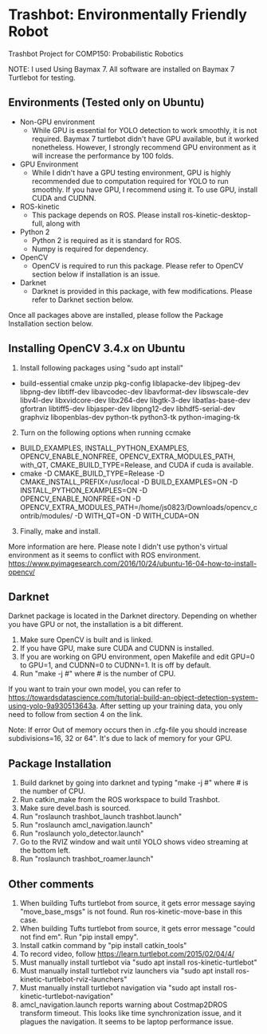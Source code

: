 # Trashbot: Environmentally Friendly Robot
Trashbot Project for COMP150: Probabilistic Robotics

NOTE: I used Using Baymax 7. All software are installed on Baymax 7 Turtlebot for testing.

## Environments (Tested only on Ubuntu)

- Non-GPU environment
  - While GPU is essential for YOLO detection to work smoothly, it is not required. Baymax 7 turtlebot didn't have GPU available, but it worked nonetheless. However, I strongly recommend GPU environment as it will increase the performance by 100 folds.
- GPU Environment
  - While I didn't have a GPU testing environment, GPU is highly recommended due to computation required for YOLO to run smoothly. If you have GPU, I recommend using it. To use GPU, install CUDA and CUDNN.
- ROS-kinetic
  - This package depends on ROS. Please install ros-kinetic-desktop-full, along with 
- Python 2
  - Python 2 is required as it is standard for ROS.
  - Numpy is required for dependency.
- OpenCV
  - OpenCV is required to run this package. Please refer to OpenCV section below if installation is an issue.
- Darknet
  - Darknet is provided in this package, with few modifications. Please refer to Darknet section below.
  
Once all packages above are installed, please follow the Package Installation section below.

## Installing OpenCV 3.4.x on Ubuntu
1. Install following packages using "sudo apt install"
  - build-essential cmake unzip pkg-config liblapacke-dev libjpeg-dev libpng-dev libtiff-dev libavcodec-dev libavformat-dev libswscale-dev libv4l-dev libxvidcore-dev libx264-dev libgtk-3-dev libatlas-base-dev gfortran libtiff5-dev libjasper-dev libpng12-dev libhdf5-serial-dev graphviz libopenblas-dev python-tk python3-tk python-imaging-tk
2. Turn on the following options when running ccmake
  - BUILD_EXAMPLES, INSTALL_PYTHON_EXAMPLES, OPENCV_ENABLE_NONFREE, OPENCV_EXTRA_MODULES_PATH, with_QT, CMAKE_BUILD_TYPE=Release, and CUDA if cuda is available.
  - cmake -D CMAKE_BUILD_TYPE=Release -D CMAKE_INSTALL_PREFIX=/usr/local -D BUILD_EXAMPLES=ON -D INSTALL_PYTHON_EXAMPLES=ON -D OPENCV_ENABLE_NONFREE=ON -D OPENCV_EXTRA_MODULES_PATH=/home/js0823/Downloads/opencv_contrib/modules/ -D WITH_QT=ON -D WITH_CUDA=ON
3. Finally, make and install.

More information are here. Please note I didn't use python's virtual environment as it seems to conflict with ROS environment.
https://www.pyimagesearch.com/2016/10/24/ubuntu-16-04-how-to-install-opencv/

## Darknet

Darknet package is located in the Darknet directory. Depending on whether you have GPU or not, the installation is a bit different.

1. Make sure OpenCV is built and is linked.
2. If you have GPU, make sure CUDA and CUDNN is installed.
3. If you are working on GPU environment, open Makefile and edit GPU=0 to GPU=1, and CUDNN=0 to CUDNN=1. It is off by default.
4. Run "make -j #" where # is the number of CPU.

If you want to train your own model, you can refer to https://towardsdatascience.com/tutorial-build-an-object-detection-system-using-yolo-9a930513643a. After setting up your training data, you only need to follow from section 4 on the link.

Note: If error Out of memory occurs then in .cfg-file you should increase subdivisions=16, 32 or 64". It's due to lack of memory for your GPU.

## Package Installation
1. Build darknet by going into darknet and typing "make -j #" where # is the number of CPU.
2. Run catkin_make from the ROS workspace to build Trashbot.
3. Make sure devel.bash is sourced.
4. Run "roslaunch trashbot_launch trashbot.launch"
5. Run "roslaunch amcl_navigation.launch"
6. Run "roslaunch yolo_detector.launch"
7. Go to the RVIZ window and wait until YOLO shows video streaming at the bottom left.
8. Run "roslaunch trashbot_roamer.launch"

## Other comments
1. When building Tufts turtlebot from source, it gets error message saying "move_base_msgs" is not found. Run ros-kinetic-move-base in this case.
2. When building Tufts turtlebot from source, it gets error message "could not find em". Run "pip install empy".
3. Install catkin command by "pip install catkin_tools"
4. To record video, follow https://learn.turtlebot.com/2015/02/04/4/
5. Must manually install turtlebot via "sudo apt install ros-kinetic-turtlebot"
6. Must manually install turtlebot rviz launchers via "sudo apt install ros-kinetic-turtlebot-rviz-launchers"
7. Must manually install turtlebot navigation via "sudo apt install ros-kinetic-turtlebot-navigation"
8. amcl_navigation.launch reports warning about Costmap2DROS transform timeout. This looks like time synchronization issue, and it plagues the navigation. It seems to be laptop performance issue.
